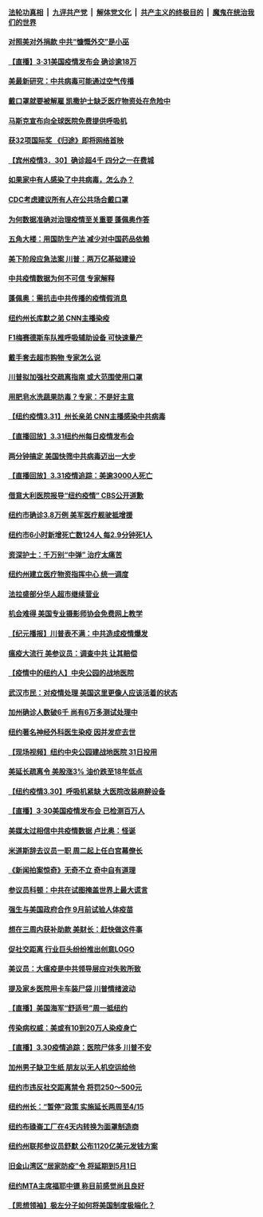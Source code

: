 ####  [法轮功真相](../../../../basic/blob/master/README.md?t=04010909) &nbsp;|&nbsp; [九评共产党](../../../../9ping.md/blob/master/README.md?t=04010909) &nbsp;|&nbsp; [解体党文化](../../../../jtdwh.md/blob/master/README.md?t=04010909)  &nbsp;|&nbsp; [共产主义的终极目的](../../../../gczydzjmd.md/blob/master/README.md?t=04010909) &nbsp;|&nbsp; [魔鬼在统治我们的世界](../../../../mgztzwmdsj.md/blob/master/README.md?t=04010909) 

#### [对照美对外捐款 中共“慷慨外交”是小巫](../pages/nsc412/n11993120.md?t=04010909) 

#### [【直播】3·31美国疫情发布会 确诊逾18万](../pages/nsc412/n11993029.md?t=04010909) 

#### [美最新研究：中共病毒可能通过空气传播](../pages/nsc412/n11992704.md?t=04010909) 

#### [戴口罩就要被解雇   凯撒护士缺乏医疗物资处在危险中](../pages/nsc412/n11993155.md?t=04010909) 

#### [马斯克宣布向全球医院免费提供呼吸机](../pages/nsc412/n11993122.md?t=04010909) 

#### [获32项国际奖 《归途》即将网络首映](../pages/nsc412/n11992828.md?t=04010909) 

#### [【宾州疫情3．30】确诊超4千 四分之一在费城](../pages/nsc412/n11993103.md?t=04010909) 

#### [如果家中有人感染了中共病毒，怎么办？](../pages/nsc412/n11993092.md?t=04010909) 

#### [CDC考虑建议所有人在公共场合戴口罩](../pages/nsc412/n11993063.md?t=04010909) 

#### [为何数据准确对治理疫情至关重要 蓬佩奥作答](../pages/nsc412/n11992741.md?t=04010909) 

#### [五角大楼：用国防生产法 减少对中国药品依赖](../pages/nsc412/n11992751.md?t=04010909) 

#### [美下阶段应急法案 川普：两万亿基础建设](../pages/nsc412/n11992772.md?t=04010909) 

#### [中共疫情数据为何不可信 专家解释](../pages/nsc412/n11992756.md?t=04010909) 

#### [蓬佩奥：需抗击中共传播的疫情假消息](../pages/nsc412/n11992499.md?t=04010909) 

#### [纽约州长库默之弟 CNN主播染疫](../pages/nsc412/n11992653.md?t=04010909) 

#### [F1梅赛德斯车队推呼吸辅助设备 可快速量产](../pages/nsc412/n11992158.md?t=04010909) 

#### [戴手套去超市购物 专家怎么说](../pages/nsc412/n11992519.md?t=04010909) 

#### [川普拟加强社交疏离指南 或大范围使用口罩](../pages/nsc412/n11992403.md?t=04010909) 

#### [用肥皂水洗蔬果防毒？专家：不是好主意](../pages/nsc412/n11992361.md?t=04010909) 

#### [【纽约疫情3.31】州长亲弟 CNN主播感染中共病毒](../pages/nsc412/n11991677.md?t=04010909) 

#### [【直播回放】3.31纽约州每日疫情发布会](../pages/nsc412/n11992266.md?t=04010909) 

#### [两分钟搞定 美国快筛中共病毒迈出一大步](../pages/nsc412/n11992135.md?t=04010909) 

#### [【直播回放】3.31疫情追踪：美逾3000人死亡](../pages/nsc412/n11991737.md?t=04010909) 

#### [借意大利医院报导“纽约疫情” CBS公开道歉](../pages/nsc412/n11991622.md?t=04010909) 

#### [纽约市确诊3.8万例  美军医疗舰驶抵增援](../pages/nsc412/n11990728.md?t=04010909) 

#### [纽约市6小时新增死亡数124人  每2.9分钟死1人](../pages/nsc412/n11990697.md?t=04010909) 

#### [资深护士：千万别“中弹” 治疗太痛苦](../pages/nsc412/n11990702.md?t=04010909) 

#### [纽约州建立医疗物资指挥中心 统一调度](../pages/nsc412/n11990725.md?t=04010909) 

#### [法拉盛部分华人超市继续营业](../pages/nsc412/n11990707.md?t=04010909) 

#### [机会难得 美国专业摄影师协会免费网上教学](../pages/nsc412/n11990591.md?t=04010909) 

#### [【纪元播报】川普表不满：中共造成疫情爆发](../pages/nsc412/n11986678.md?t=04010909) 

#### [瘟疫大流行 美参议员：调查中共 让其赔偿](../pages/nsc412/n11989642.md?t=04010909) 

#### [【疫情中的纽约人】中央公园的战地医院](../pages/nsc412/n11990160.md?t=04010909) 

#### [武汉市民：对疫情处理 美国这里更像人应该活着的状态](../pages/nsc412/n11990108.md?t=04010909) 

#### [加州确诊人数破6千 尚有6万多测试处理中](../pages/nsc412/n11989966.md?t=04010909) 

#### [纽约著名神经外科医生染疫 因并发症去世](../pages/nsc412/n11989808.md?t=04010909) 

#### [【现场视频】纽约中央公园建战地医院 31日投用](../pages/nsc412/n11989760.md?t=04010909) 

#### [美延长疏离令 美股涨3% 油价跌至18年低点](../pages/nsc412/n11989767.md?t=04010909) 

#### [【纽约疫情3.30】呼吸机紧缺 大医院改装麻醉设备](../pages/nsc412/n11988256.md?t=04010909) 

#### [【直播】3·30美国疫情发布会 已检测百万人](../pages/nsc412/n11989391.md?t=04010909) 

#### [美媒太过相信中共疫情数据 卢比奥：怪诞](../pages/nsc412/n11988821.md?t=04010909) 

#### [米道斯辞去议员一职 周二起上任白宫幕僚长](../pages/nsc412/n11989409.md?t=04010909) 

#### [《新闻拍案惊奇》无奇不立 奇中自有道理](../pages/nsc412/n11989310.md?t=04010909) 

#### [参议员科顿：中共在试图掩盖世界上最大谎言](../pages/nsc412/n11989131.md?t=04010909) 

#### [强生与美国政府合作 9月前试验人体疫苗](../pages/nsc412/n11989210.md?t=04010909) 

#### [想在三周内获补助款 美财长：赶快做这件事](../pages/nsc412/n11989143.md?t=04010909) 

#### [促社交距离 行业巨头纷纷推出创意LOGO](../pages/nsc412/n11988958.md?t=04010909) 

#### [美议员：大瘟疫是中共领导层应对失败所致](../pages/nsc412/n11987174.md?t=04010909) 

#### [提及家乡医院用卡车装尸袋 川普情绪波动](../pages/nsc412/n11988913.md?t=04010909) 

#### [【直播】美国海军“舒适号”周一抵纽约](../pages/nsc412/n11988771.md?t=04010909) 

#### [传染病权威：美或有10到20万人染疫身亡](../pages/nsc412/n11986277.md?t=04010909) 

#### [【直播】3.30疫情追踪：医院尸体多 川普不安](../pages/nsc412/n11988381.md?t=04010909) 

#### [加州男子缺卫生纸 朋友以无人机空运给他](../pages/nsc412/n11988168.md?t=04010909) 

#### [纽约市违反社交距离禁令 将罚250～500元](../pages/nsc412/n11987435.md?t=04010909) 

#### [纽约州长：“暂停”政策  实施延长两周至4/15](../pages/nsc412/n11987457.md?t=04010909) 

#### [纽约布碌崙工厂在4天内转换为面罩制造商](../pages/nsc412/n11987465.md?t=04010909) 

#### [纽约州联邦参议员舒默  公布1120亿美元发钱方案](../pages/nsc412/n11987514.md?t=04010909) 

#### [旧金山湾区“居家防疫”令 将延期到5月1日](../pages/nsc412/n11987593.md?t=04010909) 

#### [纽约MTA主席福耶中镖 称目前感觉尚且良好](../pages/nsc412/n11987473.md?t=04010909) 

#### [【思想领袖】极左分子如何将美国制度极端化？](../pages/nsc412/n11698317.md?t=04010909) 

